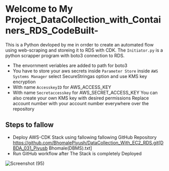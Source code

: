 ﻿# Welcome to  My Project_DataCollection_with_Containers_RDS_CodeBuilt-
 This is a Python devloped by me in orrder to create an automated flow using web-scraping
and storeing it to RDS with CDK.
The `Initiator.py` is a python scrapper program with boto3 connection to RDS.
* The envornment veriables are added to path for boto3 
* You have to store your aws secrets inside `Parameter Store` inside `AWS Systems Manager` select SecureStringas option and use KMS key encryption
* With name `AccesskeyID` for AWS_ACCESS_KEY
* With name `Secretaccesskey` for AWS_SECRET_ACCESS_KEY
 You can also create your own KMS key with desired permissions 
Replace account number with your account number everywhere over the repository
## Steps to fallow
* Deploy AWS-CDK Stack using fallowing fallowing GitHub Repository 
 https://github.com/BhomalePiyush/DataCollection_With_EC2_RDS.git[DBDA_031_Piyusb Bhomale(DBMS).txt]
* Run GitHub workflow after The Stack is completely Deployed


![Screenshot (95)](https://user-images.githubusercontent.com/91361449/162043187-96191593-2772-459d-abed-b3ace5673501.png)
